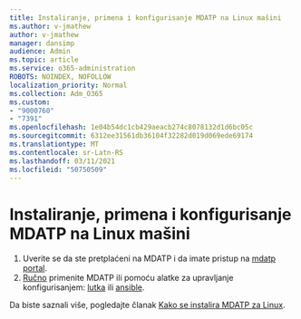 ```yaml
---
title: Instaliranje, primena i konfigurisanje MDATP na Linux mašini
ms.author: v-jmathew
author: v-jmathew
manager: dansimp
audience: Admin
ms.topic: article
ms.service: o365-administration
ROBOTS: NOINDEX, NOFOLLOW
localization_priority: Normal
ms.collection: Adm_O365
ms.custom:
- "9000760"
- "7391"
ms.openlocfilehash: 1e04b54dc1cb429aeacb274c8078132d1d6bc05c
ms.sourcegitcommit: 6312ee31561db36104f32282d019d069ede69174
ms.translationtype: MT
ms.contentlocale: sr-Latn-RS
ms.lasthandoff: 03/11/2021
ms.locfileid: "50750509"
---
```

# <a name="install-deploy-and-configure-mdatp-on-a-linux-machine"></a>Instaliranje, primena i konfigurisanje MDATP na Linux mašini

1. Uverite se da ste pretplaćeni na MDATP i da imate pristup na [mdatp portal](https://go.microsoft.com/fwlink/?linkid=2144512).
2. [Ručno](https://go.microsoft.com/fwlink/?linkid=2144809) primenite MDATP ili pomoću alatke za upravljanje konfigurisanjem: [lutka](https://go.microsoft.com/fwlink/?linkid=2144715) ili [ansible](https://go.microsoft.com/fwlink/?linkid=2144716).

Da biste saznali više, pogledajte članak [Kako se instalira MDATP za Linux](https://go.microsoft.com/fwlink/?linkid=2144717).
